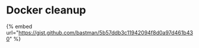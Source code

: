 # Docker cleanup

{% embed url="https://gist.github.com/bastman/5b57ddb3c11942094f8d0a97d461b430" %}

##
